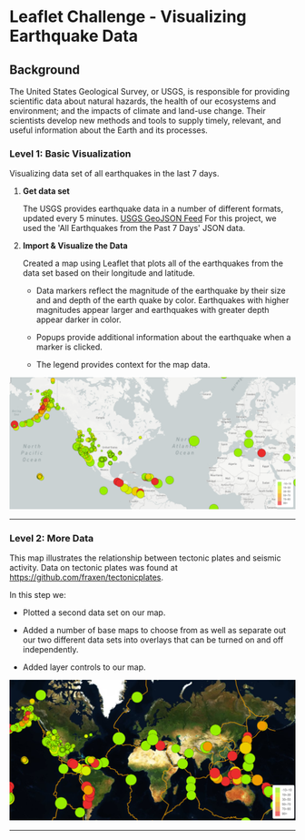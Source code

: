 # Leaflet Challenge - Visualizing Earthquake Data

## Background

The United States Geological Survey, or USGS, is responsible for providing scientific data about natural hazards, the health of our ecosystems and environment; and the impacts of climate and land-use change. Their scientists develop new methods and tools to supply timely, relevant, and useful information about the Earth and its processes.

### Level 1: Basic Visualization 

Visualizing data set of all earthquakes in the last 7 days.

1. **Get data set**

   The USGS provides earthquake data in a number of different formats, updated every 5 minutes. [USGS GeoJSON Feed](http://earthquake.usgs.gov/earthquakes/feed/v1.0/geojson.php) 
   For this project, we used the 'All Earthquakes from the Past 7 Days' JSON data.


2. **Import & Visualize the Data**

   Created a map using Leaflet that plots all of the earthquakes from the data set based on their longitude and latitude.

   * Data markers reflect the magnitude of the earthquake by their size and and depth of the earth quake by color. Earthquakes with higher magnitudes appear larger and earthquakes with greater depth appear darker in color.

   * Popups provide additional information about the earthquake when a marker is clicked.

   * The legend provides context for the map data.

![part1map](Step-1/part1map.PNG)

- - -

### Level 2: More Data

This map illustrates the relationship between tectonic plates and seismic activity. Data on tectonic plates was found at <https://github.com/fraxen/tectonicplates>.

In this step we:

* Plotted a second data set on our map.

* Added a number of base maps to choose from as well as separate out our two different data sets into overlays that can be turned on and off independently.

* Added layer controls to our map.

![part2map](Step-2/part2map.PNG)

- - -
